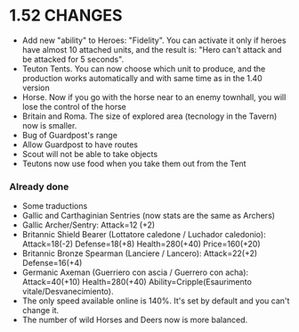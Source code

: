 # 1.52 CHANGES 

* Add new "ability" to Heroes: "Fidelity". You can activate it only if heroes have almost 10 attached units, and the result is: "Hero can't attack and be attacked for 5 seconds".
* Teuton Tents. You can now choose which unit to produce, and the production works automatically and with same time as in the 1.40 version
* Horse. Now if you go with the horse near to an enemy townhall, you will lose the control of the horse
* Britain and Roma. The size of explored area (tecnology in the Tavern) now is smaller.
* Bug of Guardpost's range 
* Allow Guardpost to have routes 
* Scout will not be able to take objects
* Teutons now use food when you take them out from the Tent

### Already done

* Some traductions
* Gallic and Carthaginian Sentries (now stats are the same as Archers)
* Gallic Archer/Sentry: Attack=12 (+2)
* Britannic Shield Bearer (Lottatore caledone / Luchador caledonio): Attack=18(-2) Defense=18(+8) Health=280(+40) Price=160(+20)
* Britannic Bronze Spearman (Lanciere / Lancero): Attack=22(+2) Defense=16(+4)
* Germanic Axeman (Guerriero con ascia / Guerrero con acha): Attack=40(+10) Health=280(+40) Ability=Cripple(Esaurimento vitale/Desvanecimiento).
* The only speed available online is 140%. It's set by default and you can't change it.
* The number of wild Horses and Deers now is more balanced.